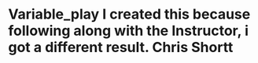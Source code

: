 # Variable_play  I created this because following along with the Instructor, i got a different result. Chris Shortt

